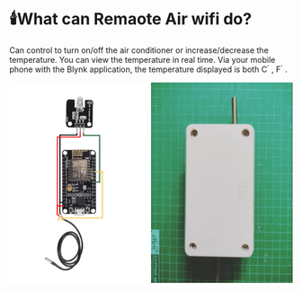 # 🕯️What can Remaote Air wifi do?
Can control to turn on/off the air conditioner or increase/decrease the temperature. You can view the temperature in real time. Via your mobile phone with the Blynk application, the temperature displayed is both C ํ , F ํ  .

<p style="display: flex; justify-content: space-between;" >
  <img src="RemoteAir.png" width="50%"> 
  <img src="ตัวอย่าง.png" width="50%">
</p>
